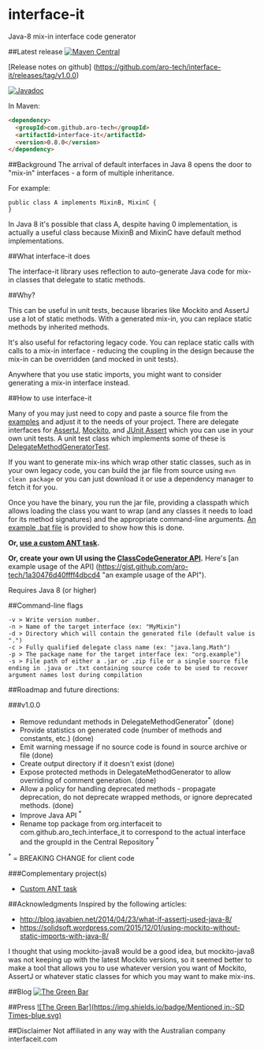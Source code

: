 # interface-it
Java-8 mix-in interface code generator


##Latest release
[![Maven Central](https://maven-badges.herokuapp.com/maven-central/com.github.aro-tech/interface-it/badge.svg)](http://search.maven.org/#artifactdetails|com.github.aro-tech|interface-it|0.8.0|jar)

[Release notes on github] (https://github.com/aro-tech/interface-it/releases/tag/v1.0.0) 

[![Javadoc](https://javadoc-emblem.rhcloud.com/doc/com.github.aro-tech/interface-it/badge.svg)](http://www.javadoc.io/doc/com.github.aro-tech/interface-it/0.8.0)

In Maven:

```html
<dependency>
  <groupId>com.github.aro-tech</groupId>
  <artifactId>interface-it</artifactId>
  <version>0.8.0</version>
</dependency>
```

##Background
The arrival of default interfaces in Java 8 opens the door to "mix-in" interfaces - a form of multiple inheritance.

For example:
```
public class A implements MixinB, MixinC {
}
```

In Java 8 it's possible that class A, despite having 0 implementation, is actually a useful class because MixinB and MixinC have
default method implementations.

##What interface-it does

The interface-it library uses reflection to auto-generate Java code for mix-in classes that delegate to static methods.  

##Why?

This can be useful in unit tests, because libraries like Mockito and AssertJ use a lot of static methods. With a generated 
mix-in, you can replace static methods by inherited methods.

It's also useful for refactoring legacy code. You can replace static calls with calls to a mix-in interface - reducing the coupling in the design because the mix-in can be overridden (and mocked in unit tests).  

Anywhere that you use static imports, you might want to consider generating a mix-in interface instead.

##How to use interface-it

Many of you may just need to copy and paste a source file from the [examples](https://github.com/aro-tech/interface-it/examples "examples")
 and adjust it to the needs of your project.  There are delegate interfaces for [AssertJ](https://github.com/aro-tech/interface-it/blob/master/examples/AssertJ.java "AssertJ"), [Mockito](https://github.com/aro-tech/interface-it/blob/master/examples/Mockito.java "Mockito"), and [JUnit Assert](https://github.com/aro-tech/interface-it/blob/master/examples/Assert.java "JUnit Assert") which you can use in your own unit tests.  A unit test class which implements some of these is [DelegateMethodGeneratorTest](https://github.com/aro-tech/interface-it/blob/master/src/test/java/org/interfaceit/DelegateMethodGeneratorTest.java "DelegateMethodGeneratorTest.java source").

If you want to generate mix-ins which wrap other static classes, such as in your own legacy code, you can build the jar file from source using `mvn clean package` or you can just download it or use a dependency manager to fetch it for you. 

Once you have the binary, you run the jar file, providing a classpath which allows loading the class you want to wrap (and any classes it needs to load for its method signatures) and the appropriate command-line arguments. [An example .bat file](https://github.com/aro-tech/interface-it/blob/master/examples/mockitoComandLineExample.bat "Example .bat file: mockitoComandLineExample.bat") is provided to show how this is done.   

**Or, [use a custom ANT task](https://github.com/aro-tech/interface-it-ant "use a custom ANT task").**
 
 **Or, create your own UI using the [ClassCodeGenerator API](http://static.javadoc.io/com.github.aro-tech/interface-it/0.8.0/org/interfaceit/ClassCodeGenerator.html "ClassCodeGenerator API").** Here's [an example usage of the API] (https://gist.github.com/aro-tech/1a30476d40ffff4dbcd4 "an example usage of the API").
 
 Requires Java 8 (or higher)
 
##Command-line flags
```
-v > Write version number.
-n > Name of the target interface (ex: "MyMixin")
-d > Directory which will contain the generated file (default value is ".")
-c > Fully qualified delegate class name (ex: "java.lang.Math")
-p > The package name for the target interface (ex: "org.example")
-s > File path of either a .jar or .zip file or a single source file ending in .java or .txt containing source code to be used to recover argument names lost during compilation 
```


##Roadmap and future directions:

###v1.0.0

 * Remove redundant methods in DelegateMethodGenerator<sup>*</sup> (done)
 * Provide statistics on generated code (number of methods and constants, etc.) (done) 
 * Emit warning message if no source code is found in source archive or file (done)
 * Create output directory if it doesn't exist (done)
 * Expose protected methods in DelegateMethodGenerator to allow overriding of comment generation. (done)
 * Allow a policy for handling deprecated methods - propagate deprecation, do not deprecate wrapped methods, or ignore deprecated methods. (done)
 * Improve Java API <sup>*</sup>
 * Rename top package from org.interfaceit to com.github.aro_tech.interface_it to correspond to the actual interface and the groupId in the Central Repository <sup>*</sup>
 
 <sup>*</sup> = BREAKING CHANGE for client code
 

###Complementary project(s)
 
 * [Custom ANT task](https://github.com/aro-tech/interface-it-ant "Custom ANT task") 
 


##Acknowledgments 
Inspired by the following articles:
 - http://blog.javabien.net/2014/04/23/what-if-assertj-used-java-8/
 - https://solidsoft.wordpress.com/2015/12/01/using-mockito-without-static-imports-with-java-8/

I thought that using mockito-java8 would be a good idea, but mockito-java8 was not keeping up with the latest Mockito versions, so it seemed better to make a tool that allows you to use whatever version you want of Mockito, AssertJ or whatever static classes for which you may want to make mix-ins.

##Blog
[![The Green Bar](https://img.shields.io/badge/My_Blog:-The_Green_Bar-brightgreen.svg)](https://thegreenbar.wordpress.com/)

##Press
[![The Green Bar](https://img.shields.io/badge/Mentioned in:-SD Times-blue.svg)](http://sdtimes.com/microsoft-is-working-on-a-chrome-extension-porting-tool-a-css-tutorial-and-searchkit-0-8-sd-times-news-digest-march-21-2016/2/)

##Disclaimer
Not affiliated in any way with the Australian company interfaceit.com

